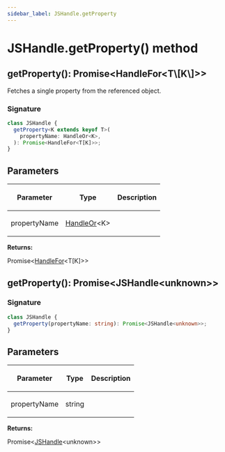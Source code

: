 ```yaml
---
sidebar_label: JSHandle.getProperty
---
```


# JSHandle.getProperty() method

<h2 id="getProperty">getProperty(): Promise&lt;HandleFor&lt;T\[K\]&gt;&gt;</h2>

Fetches a single property from the referenced object.

### Signature

```typescript
class JSHandle {
  getProperty<K extends keyof T>(
    propertyName: HandleOr<K>,
  ): Promise<HandleFor<T[K]>>;
}
```

## Parameters

<table><thead><tr><th>

Parameter

</th><th>

Type

</th><th>

Description

</th></tr></thead>
<tbody><tr><td>

propertyName

</td><td>

[HandleOr](./puppeteer.handleor.md)&lt;K&gt;

</td><td>

</td></tr>
</tbody></table>

**Returns:**

Promise&lt;[HandleFor](./puppeteer.handlefor.md)&lt;T\[K\]&gt;&gt;

<h2 id="getProperty-1">getProperty(): Promise&lt;JSHandle&lt;unknown&gt;&gt;</h2>

### Signature

```typescript
class JSHandle {
  getProperty(propertyName: string): Promise<JSHandle<unknown>>;
}
```

## Parameters

<table><thead><tr><th>

Parameter

</th><th>

Type

</th><th>

Description

</th></tr></thead>
<tbody><tr><td>

propertyName

</td><td>

string

</td><td>

</td></tr>
</tbody></table>

**Returns:**

Promise&lt;[JSHandle](./puppeteer.jshandle.md)&lt;unknown&gt;&gt;

